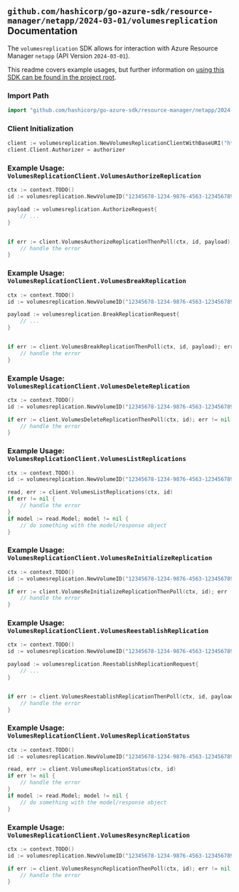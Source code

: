 
## `github.com/hashicorp/go-azure-sdk/resource-manager/netapp/2024-03-01/volumesreplication` Documentation

The `volumesreplication` SDK allows for interaction with Azure Resource Manager `netapp` (API Version `2024-03-01`).

This readme covers example usages, but further information on [using this SDK can be found in the project root](https://github.com/hashicorp/go-azure-sdk/tree/main/docs).

### Import Path

```go
import "github.com/hashicorp/go-azure-sdk/resource-manager/netapp/2024-03-01/volumesreplication"
```


### Client Initialization

```go
client := volumesreplication.NewVolumesReplicationClientWithBaseURI("https://management.azure.com")
client.Client.Authorizer = authorizer
```


### Example Usage: `VolumesReplicationClient.VolumesAuthorizeReplication`

```go
ctx := context.TODO()
id := volumesreplication.NewVolumeID("12345678-1234-9876-4563-123456789012", "example-resource-group", "netAppAccountValue", "capacityPoolValue", "volumeValue")

payload := volumesreplication.AuthorizeRequest{
	// ...
}


if err := client.VolumesAuthorizeReplicationThenPoll(ctx, id, payload); err != nil {
	// handle the error
}
```


### Example Usage: `VolumesReplicationClient.VolumesBreakReplication`

```go
ctx := context.TODO()
id := volumesreplication.NewVolumeID("12345678-1234-9876-4563-123456789012", "example-resource-group", "netAppAccountValue", "capacityPoolValue", "volumeValue")

payload := volumesreplication.BreakReplicationRequest{
	// ...
}


if err := client.VolumesBreakReplicationThenPoll(ctx, id, payload); err != nil {
	// handle the error
}
```


### Example Usage: `VolumesReplicationClient.VolumesDeleteReplication`

```go
ctx := context.TODO()
id := volumesreplication.NewVolumeID("12345678-1234-9876-4563-123456789012", "example-resource-group", "netAppAccountValue", "capacityPoolValue", "volumeValue")

if err := client.VolumesDeleteReplicationThenPoll(ctx, id); err != nil {
	// handle the error
}
```


### Example Usage: `VolumesReplicationClient.VolumesListReplications`

```go
ctx := context.TODO()
id := volumesreplication.NewVolumeID("12345678-1234-9876-4563-123456789012", "example-resource-group", "netAppAccountValue", "capacityPoolValue", "volumeValue")

read, err := client.VolumesListReplications(ctx, id)
if err != nil {
	// handle the error
}
if model := read.Model; model != nil {
	// do something with the model/response object
}
```


### Example Usage: `VolumesReplicationClient.VolumesReInitializeReplication`

```go
ctx := context.TODO()
id := volumesreplication.NewVolumeID("12345678-1234-9876-4563-123456789012", "example-resource-group", "netAppAccountValue", "capacityPoolValue", "volumeValue")

if err := client.VolumesReInitializeReplicationThenPoll(ctx, id); err != nil {
	// handle the error
}
```


### Example Usage: `VolumesReplicationClient.VolumesReestablishReplication`

```go
ctx := context.TODO()
id := volumesreplication.NewVolumeID("12345678-1234-9876-4563-123456789012", "example-resource-group", "netAppAccountValue", "capacityPoolValue", "volumeValue")

payload := volumesreplication.ReestablishReplicationRequest{
	// ...
}


if err := client.VolumesReestablishReplicationThenPoll(ctx, id, payload); err != nil {
	// handle the error
}
```


### Example Usage: `VolumesReplicationClient.VolumesReplicationStatus`

```go
ctx := context.TODO()
id := volumesreplication.NewVolumeID("12345678-1234-9876-4563-123456789012", "example-resource-group", "netAppAccountValue", "capacityPoolValue", "volumeValue")

read, err := client.VolumesReplicationStatus(ctx, id)
if err != nil {
	// handle the error
}
if model := read.Model; model != nil {
	// do something with the model/response object
}
```


### Example Usage: `VolumesReplicationClient.VolumesResyncReplication`

```go
ctx := context.TODO()
id := volumesreplication.NewVolumeID("12345678-1234-9876-4563-123456789012", "example-resource-group", "netAppAccountValue", "capacityPoolValue", "volumeValue")

if err := client.VolumesResyncReplicationThenPoll(ctx, id); err != nil {
	// handle the error
}
```
